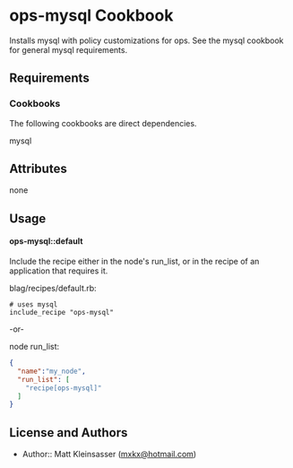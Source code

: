 ops-mysql Cookbook
==================
Installs mysql with policy customizations for ops.  See the mysql cookbook for general mysql requirements.

Requirements
------------
### Cookbooks
The following cookbooks are direct dependencies.

mysql

Attributes
----------
none

Usage
-----
#### ops-mysql::default
Include the recipe either in the node's run_list, or in the recipe of an application that requires it.

blag/recipes/default.rb:
```
# uses mysql
include_recipe "ops-mysql"
```

-or-

node run_list:
```json
{
  "name":"my_node",
  "run_list": [
    "recipe[ops-mysql]"
  ]
}
```

License and Authors
-------------------
- Author:: Matt Kleinsasser (<mxkx@hotmail.com>)

